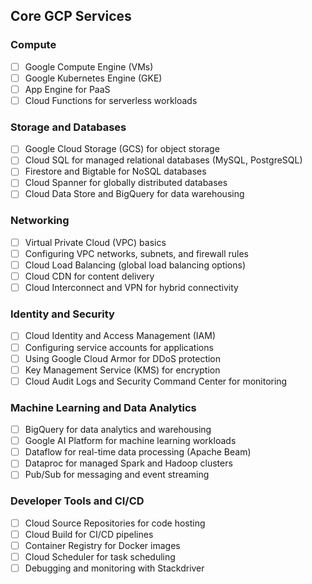 ## Core GCP Services

### Compute
- [ ] Google Compute Engine (VMs)
- [ ] Google Kubernetes Engine (GKE)
- [ ] App Engine for PaaS
- [ ] Cloud Functions for serverless workloads

### Storage and Databases
- [ ] Google Cloud Storage (GCS) for object storage
- [ ] Cloud SQL for managed relational databases (MySQL, PostgreSQL)
- [ ] Firestore and Bigtable for NoSQL databases
- [ ] Cloud Spanner for globally distributed databases
- [ ] Cloud Data Store and BigQuery for data warehousing

### Networking
- [ ] Virtual Private Cloud (VPC) basics
- [ ] Configuring VPC networks, subnets, and firewall rules
- [ ] Cloud Load Balancing (global load balancing options)
- [ ] Cloud CDN for content delivery
- [ ] Cloud Interconnect and VPN for hybrid connectivity

### Identity and Security
- [ ] Cloud Identity and Access Management (IAM)
- [ ] Configuring service accounts for applications
- [ ] Using Google Cloud Armor for DDoS protection
- [ ] Key Management Service (KMS) for encryption
- [ ] Cloud Audit Logs and Security Command Center for monitoring

### Machine Learning and Data Analytics
- [ ] BigQuery for data analytics and warehousing
- [ ] Google AI Platform for machine learning workloads
- [ ] Dataflow for real-time data processing (Apache Beam)
- [ ] Dataproc for managed Spark and Hadoop clusters
- [ ] Pub/Sub for messaging and event streaming

### Developer Tools and CI/CD
- [ ] Cloud Source Repositories for code hosting
- [ ] Cloud Build for CI/CD pipelines
- [ ] Container Registry for Docker images
- [ ] Cloud Scheduler for task scheduling
- [ ] Debugging and monitoring with Stackdriver
